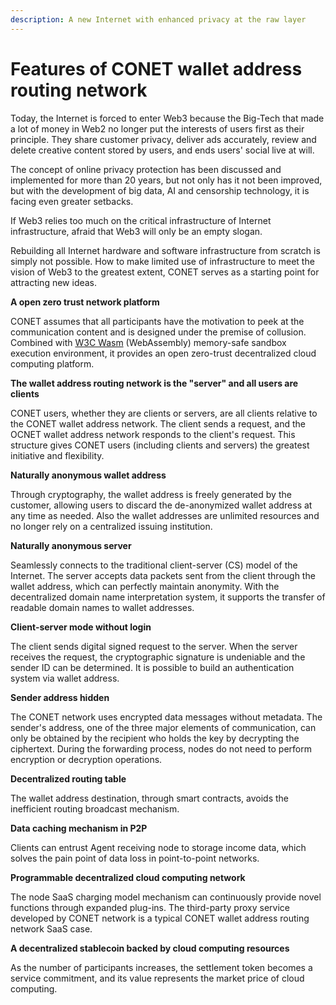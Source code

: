 ```yaml
---
description: A new Internet with enhanced privacy at the raw layer
---
```


# Features of CONET wallet address routing network

Today, the Internet is forced to enter Web3 because the Big-Tech that made a lot of money in Web2 no longer put the interests of users first as their principle. They share customer privacy, deliver ads accurately, review and delete creative content stored by users, and ends users' social live at will.

The concept of online privacy protection has been discussed and implemented for more than 20 years, but not only has it not been improved, but with the development of big data, AI and censorship technology, it is facing even greater setbacks.

If Web3 relies too much on the critical infrastructure of Internet infrastructure, afraid that Web3 will only be an empty slogan.

Rebuilding all Internet hardware and software infrastructure from scratch is simply not possible. How to make limited use of infrastructure to meet the vision of Web3 to the greatest extent, CONET serves as a starting point for attracting new ideas.

**A open zero trust network platform**

CONET assumes that all participants have the motivation to peek at the communication content and is designed under the premise of collusion. Combined with [W3C Wasm](https://www.w3.org/groups/wg/wasm/) (WebAssembly) memory-safe sandbox execution environment, it provides an open zero-trust decentralized cloud computing platform.

**The wallet address routing network is the "server" and all users are clients**

CONET users, whether they are clients or servers, are all clients relative to the CONET wallet address network. The client sends a request, and the OCNET wallet address network responds to the client's request. This structure gives CONET users (including clients and servers) the greatest initiative and flexibility.

**Naturally anonymous wallet address**

Through cryptography, the wallet address is freely generated by the customer, allowing users to discard the de-anonymized wallet address at any time as needed. Also the wallet addresses are  unlimited resources and no longer rely on a centralized issuing institution.

**Naturally anonymous server**

Seamlessly connects to the traditional client-server (CS) model of the Internet. The server accepts data packets sent from the client through the wallet address, which can perfectly maintain anonymity. With the decentralized domain name interpretation system, it supports the transfer of readable domain names to wallet addresses.

**Client-server mode without login**

The client sends digital signed request to the server. When the server receives the request, the cryptographic signature is undeniable and the sender ID can be determined. It is possible to build an authentication system via wallet address.

**Sender address hidden**

The CONET network uses encrypted data messages without metadata. The sender's address, one of the three major elements of communication, can only be obtained by the recipient who holds the key by decrypting the ciphertext. During the forwarding process, nodes do not need to perform encryption or decryption operations.

**Decentralized routing table**

The wallet address destination, through smart contracts, avoids the inefficient routing broadcast mechanism.

**Data caching mechanism in P2P**

Clients can entrust Agent receiving node to storage income data, which solves the pain point of data loss in point-to-point networks.

**Programmable decentralized cloud computing network**

The node SaaS charging model mechanism can continuously provide novel functions through expanded plug-ins. The third-party proxy service developed by CONET network is a typical CONET wallet address routing network SaaS case.

**A decentralized stablecoin backed by cloud computing resources**

As the number of participants increases, the settlement token becomes a service commitment, and its value represents the market price of cloud computing.

